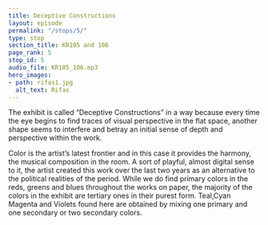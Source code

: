 ```yaml
---
title: Deceptive Constructions
layout: episode
permalink: "/stops/5/"
type: stop
section_title: KR105 and 106
page_rank: 5
stop_id: 5
audio_file: KR105_106.mp3
hero_images:
- path: rifas1.jpg
  alt_text: Rifas
---
```


The exhibit is called “Deceptive Constructions” in a way because every time the eye
begins to find traces of visual perspective in the flat space, another shape seems to
interfere and betray an initial sense of depth and perspective within the work.

Color is the artist’s latest frontier and in this case it provides the harmony, the musical
composition in the room. A sort of playful, almost digital sense to it, the artist created
this work over the last two years as an alternative to the political realities of the period.
While we do find primary colors in the reds, greens and blues throughout the works on
paper, the majority of the colors in the exhibit are tertiary ones in their purest form. Teal,Cyan Magenta and Violets found here are obtained by mixing one primary and one
secondary or two secondary colors.